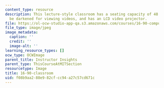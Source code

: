```yaml
---
content_type: resource
description: This lecture-style classroom has a seating capacity of 48. The room can
  be darkened for viewing videos, and has an LCD video projector.
file: https://ol-ocw-studio-app-qa.s3.amazonaws.com/courses/16-90-computational-methods-in-aerospace-engineering-spring-2014/f08b9aa288e982cfcc94a27c57cd671c_16-90-classroom.jpg
file_type: image/jpeg
image_metadata:
  caption: ''
  credit: ''
  image-alt: ''
learning_resource_types: []
ocw_type: OCWImage
parent_title: Instructor Insights
parent_type: ThisCourseAtMITSection
resourcetype: Image
title: 16-90-classroom
uid: f08b9aa2-88e9-82cf-cc94-a27c57cd671c
---
```

